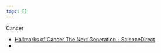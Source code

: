```yaml
---
tags: []
---
```



Cancer
- [Hallmarks of Cancer The Next Generation - ScienceDirect](https://www.sciencedirect.com/science/article/pii/S0092867411001279?via%3Dihub)
- 